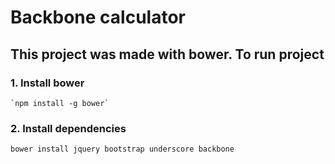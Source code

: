 # Backbone calculator

## This project was made with bower. To run project

### 1. Install bower

    `npm install -g bower`

### 2. Install dependencies

`bower install jquery bootstrap underscore backbone`
